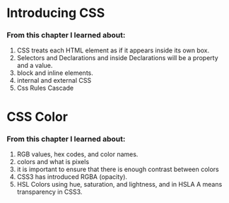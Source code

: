 # Introducing CSS

### From this chapter I learned about:

1. CSS treats each HTML element as if it appears inside its own box.
1. Selectors and Declarations and inside Declarations will be a property and a value.
1. block and inline elements.
1. internal and external CSS
1. Css Rules Cascade

# CSS Color

### From this chapter I learned about:

1. RGB values, hex codes, and color names.
1. colors and what is pixels
1. it is important to ensure that there is enough contrast between colors
1. CSS3 has introduced RGBA (opacity).
1. HSL Colors using hue, saturation, and lightness, and in HSLA A means transparency in CSS3.
